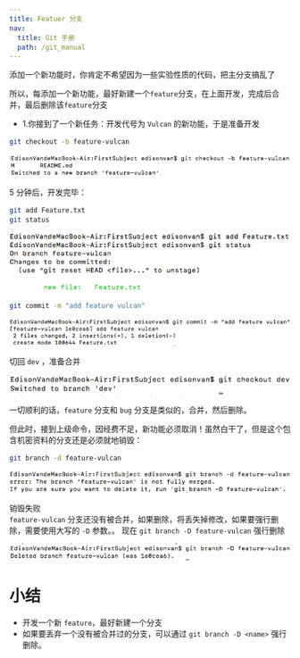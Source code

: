 ```yaml
---
title: Featuer 分支
nav:
  title: Git 手册
  path: /git_manual
---
```


添加一个新功能时，你肯定不希望因为一些实验性质的代码，把主分支搞乱了

所以，每添加一个新功能，最好新建一个`feature`分支，在上面开发，完成后合并，最后删除该`feature`分支

- 1.你接到了一个新任务：开发代号为 `Vulcan` 的新功能，于是准备开发

```bash
git checkout -b feature-vulcan
```

![13-1](../../assets/13-1.png)

5 分钟后，开发完毕：

```bash
git add Feature.txt
git status
```

![13-2](../../assets/13-2.png)

```bash
git commit -m "add feature vulcan"
```

![13-3](../../assets/13-3.png)

切回 `dev` ，准备合并

![13-4](../../assets/13-4.png)

一切顺利的话，`feature` 分支和 `bug` 分支是类似的，合并，然后删除。

但此时，接到上级命令，因经费不足，新功能必须取消！虽然白干了，但是这个包含机密资料的分支还是必须就地销毁：

```bash
git branch -d feature-vulcan
```

![13-5](../../assets/13-5.png)

销毁失败\
`feature-vulcan` 分支还没有被合并，如果删除，将丢失掉修改，如果要强行删除，需要使用大写的 `-D` 参数。。
现在 `git branch -D feature-vulcan` 强行删除

![13-6](../../assets/13-6.png)

# 小结

- 开发一个新 `feature`，最好新建一个分支
- 如果要丢弃一个没有被合并过的分支，可以通过 `git branch -D <name>` 强行删除。
